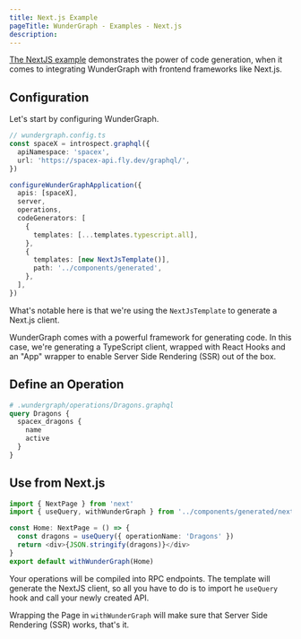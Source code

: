 ```yaml
---
title: Next.js Example
pageTitle: WunderGraph - Examples - Next.js
description:
---
```


[The NextJS example](https://github.com/wundergraph/wundergraph/tree/main/examples/nextjs) demonstrates the power of
code generation,
when it comes to integrating WunderGraph with frontend frameworks like Next.js.

## Configuration

Let's start by configuring WunderGraph.

```typescript
// wundergraph.config.ts
const spaceX = introspect.graphql({
  apiNamespace: 'spacex',
  url: 'https://spacex-api.fly.dev/graphql/',
})

configureWunderGraphApplication({
  apis: [spaceX],
  server,
  operations,
  codeGenerators: [
    {
      templates: [...templates.typescript.all],
    },
    {
      templates: [new NextJsTemplate()],
      path: '../components/generated',
    },
  ],
})
```

What's notable here is that we're using the `NextJsTemplate` to generate a Next.js client.

WunderGraph comes with a powerful framework for generating code.
In this case, we're generating a TypeScript client,
wrapped with React Hooks and an "App" wrapper to enable Server Side Rendering (SSR) out of the box.

## Define an Operation

```graphql
# .wundergraph/operations/Dragons.graphql
query Dragons {
  spacex_dragons {
    name
    active
  }
}
```

## Use from Next.js

```typescript
import { NextPage } from 'next'
import { useQuery, withWunderGraph } from '../components/generated/nextjs'

const Home: NextPage = () => {
  const dragons = useQuery({ operationName: 'Dragons' })
  return <div>{JSON.stringify(dragons)}</div>
}
export default withWunderGraph(Home)
```

Your operations will be compiled into RPC endpoints.
The template will generate the NextJS client,
so all you have to do is to import he `useQuery` hook and call your newly created API.

Wrapping the Page in `withWunderGraph` will make sure that Server Side Rendering (SSR) works,
that's it.
